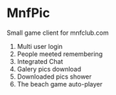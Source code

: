 # MnfPic
Small game client for mnfclub.com

 <ol>
  <li>Multi user login</li>
  <li>People meeted remembering</li>
  <li>Integrated Chat</li>
  <li>Galery pics download</li>
  <li>Downloaded pics shower</li>
  <li>The beach game auto-player</li>
</ol>
